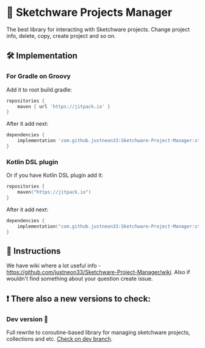 # 📂 Sketchware Projects Manager
The best library for interacting with Sketchware projects. Change project info, delete, copy, create project and so on.
## 🛠 Implementation
### For Gradle on Groovy
Add it to root build.gradle:
```groovy
repositories {
	maven { url 'https://jitpack.io' }
}
```
After it add next:
```groovy
dependencies {
	implementation 'com.github.justneon33:Sketchware-Project-Manager:stable-1.2'
}
```
### Kotlin DSL plugin
Or if you have Kotlin DSL plugin add it:
```kotlin
repositories {
    maven("https://jitpack.io")
}
```
After it add next:
```kotlin
dependencies {
	implementation("com.github.justneon33:Sketchware-Project-Manager:stable-1.2")
}
```
## 📜 Instructions
We have wiki where a lot useful info - https://github.com/justneon33/Sketchware-Project-Manager/wiki.
Also if wouldn't find something about your question create issue.
## ❗ There also a new versions to check:
### Dev version 🧪
Full rewrite to coroutine-based library for managing sketchware projects, collections and etc.
[Check on dev branch](https://github.com/y9neon/Sketchware-Project-Manager/tree/dev).
